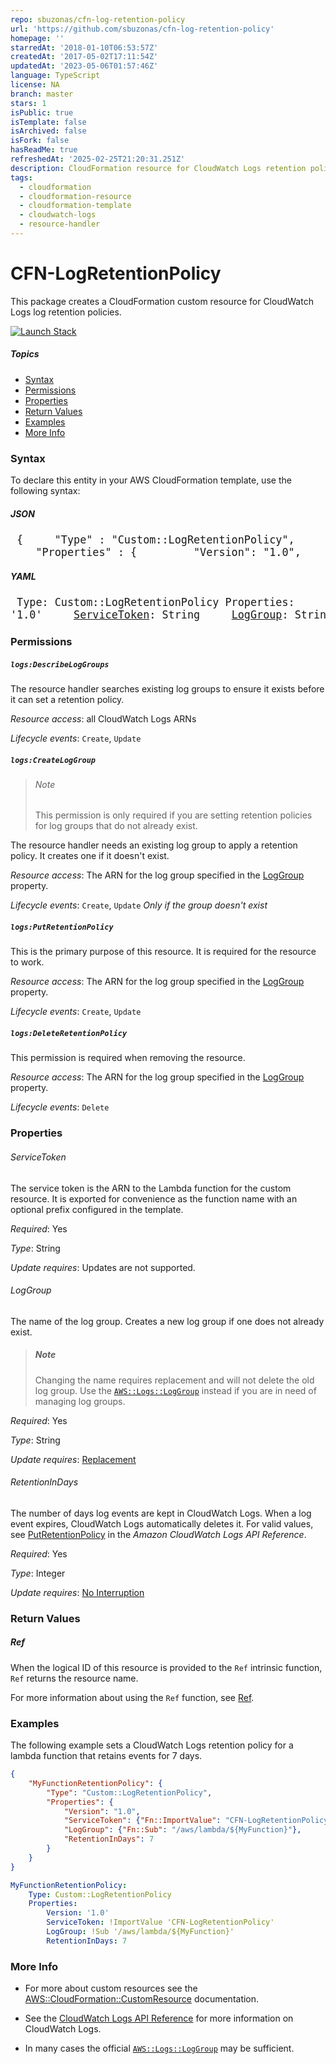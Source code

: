 ```yaml
---
repo: sbuzonas/cfn-log-retention-policy
url: 'https://github.com/sbuzonas/cfn-log-retention-policy'
homepage: ''
starredAt: '2018-01-10T06:53:57Z'
createdAt: '2017-05-02T17:11:54Z'
updatedAt: '2023-05-06T01:57:46Z'
language: TypeScript
license: NA
branch: master
stars: 1
isPublic: true
isTemplate: false
isArchived: false
isFork: false
hasReadMe: true
refreshedAt: '2025-02-25T21:20:31.251Z'
description: CloudFormation resource for CloudWatch Logs retention policies
tags:
  - cloudformation
  - cloudformation-resource
  - cloudformation-template
  - cloudwatch-logs
  - resource-handler
---
```


# CFN-LogRetentionPolicy

This package creates a CloudFormation custom resource for CloudWatch Logs log retention policies.

[![Launch Stack][launch-image]][launch-stack]

##### Topics

* [Syntax](#syntax)
* [Permissions](#permissions)
* [Properties](#properties)
* [Return Values](#return-values)
* [Examples](#examples)
* [More Info](#more-info)

### Syntax

To declare this entity in your AWS CloudFormation template, use the following syntax:

##### JSON

<big><pre>
{
&nbsp;&nbsp;&nbsp;&nbsp;"Type" : "Custom::LogRetentionPolicy",
&nbsp;&nbsp;&nbsp;&nbsp;"Properties" : {
&nbsp;&nbsp;&nbsp;&nbsp;&nbsp;&nbsp;&nbsp;&nbsp;"Version": "1.0",
&nbsp;&nbsp;&nbsp;&nbsp;&nbsp;&nbsp;&nbsp;&nbsp;"[ServiceToken](#servicetoken)": String,
&nbsp;&nbsp;&nbsp;&nbsp;&nbsp;&nbsp;&nbsp;&nbsp;"[LogGroup](#loggroup)": String,
&nbsp;&nbsp;&nbsp;&nbsp;&nbsp;&nbsp;&nbsp;&nbsp;"[RetentionInDays](#retentionindays)": Integer
&nbsp;&nbsp;&nbsp;&nbsp;}
}
</big></pre>

##### YAML

<big><pre>
Type: Custom::LogRetentionPolicy
Properties:
&nbsp;&nbsp;&nbsp;&nbsp;Version: '1.0'
&nbsp;&nbsp;&nbsp;&nbsp;[ServiceToken](#servicetoken): String
&nbsp;&nbsp;&nbsp;&nbsp;[LogGroup](#loggroup): String
&nbsp;&nbsp;&nbsp;&nbsp;[RetentionInDays](#retentionindays): Integer</pre></big>

### Permissions

##### `logs:DescribeLogGroups`

The resource handler searches existing log groups to ensure it exists before it can set a retention policy.

*Resource access*: all CloudWatch Logs ARNs

*Lifecycle events*: `Create`, `Update`

##### `logs:CreateLogGroup`

> ###### Note
> This permission is only required if you are setting retention policies for log groups that do not already exist.

The resource handler needs an existing log group to apply a retention policy. It creates one if it doesn't exist.

*Resource access*: The ARN for the log group specified in the [LogGroup](#loggroup) property.

*Lifecycle events*: `Create`, `Update` *Only if the group doesn't exist*

##### `logs:PutRetentionPolicy`

This is the primary purpose of this resource. It is required for the resource to work.

*Resource access*: The ARN for the log group specified in the [LogGroup](#loggroup) property.

*Lifecycle events*: `Create`, `Update`

##### `logs:DeleteRetentionPolicy`

This permission is required when removing the resource.

*Resource access*: The ARN for the log group specified in the [LogGroup](#loggroup) property.

*Lifecycle events*: `Delete`

### Properties

###### ServiceToken

The service token is the ARN to the Lambda function for the custom resource. It is exported for convenience as the function name with an optional prefix configured in the template.

*Required*: Yes

*Type*: String

*Update requires*: Updates are not supported.

###### LogGroup

The name of the log group. Creates a new log group if one does not already exist.

> ##### Note
> Changing the name requires replacement and will not delete the old log group.
> Use the [`AWS::Logs::LogGroup`](http://docs.aws.amazon.com/AWSCloudFormation/latest/UserGuide/aws-resource-logs-loggroup.html) instead if you are in need of managing log groups.

*Required*: Yes

*Type*: String

*Update requires*: [Replacement][lifecycle:replacement]

###### RetentionInDays

The number of days log events are kept in CloudWatch Logs. When a log event expires, CloudWatch Logs automatically deletes it. For valid values, see [PutRetentionPolicy](http://docs.aws.amazon.com/AmazonCloudWatchLogs/latest/APIReference/API_PutRetentionPolicy.html) in the *Amazon CloudWatch Logs API Reference*.

*Required*: Yes

*Type*: Integer

*Update requires*: [No Interruption][lifecycle:no-interruption]

### Return Values

##### Ref

When the logical ID of this resource is provided to the `Ref` intrinsic function, `Ref` returns the resource name.

For more information about using the `Ref` function, see [Ref](http://docs.aws.amazon.com/AWSCloudFormation/latest/UserGuide/intrinsic-function-reference-ref.html).

### Examples

The following example sets a CloudWatch Logs retention policy for a lambda function that retains events for 7 days.

```json
{
    "MyFunctionRetentionPolicy": {
        "Type": "Custom::LogRetentionPolicy",
        "Properties": {
            "Version": "1.0",
            "ServiceToken": {"Fn::ImportValue": "CFN-LogRetentionPolicy"},
            "LogGroup": {"Fn::Sub": "/aws/lambda/${MyFunction}"},
            "RetentionInDays": 7
        }
    }
}
```

```yaml
MyFunctionRetentionPolicy:
    Type: Custom::LogRetentionPolicy
    Properties:
        Version: '1.0'
        ServiceToken: !ImportValue 'CFN-LogRetentionPolicy'
        LogGroup: !Sub '/aws/lambda/${MyFunction}'
        RetentionInDays: 7
```

### More Info

* For more about custom resources see the [AWS::CloudFormation::CustomResource](http://docs.aws.amazon.com/AWSCloudFormation/latest/UserGuide/aws-resource-cfn-customresource.html) documentation.

* See the [CloudWatch Logs API Reference](http://docs.aws.amazon.com/AmazonCloudWatchLogs/latest/APIReference/Welcome.html) for more information on CloudWatch Logs.

* In many cases the official [`AWS::Logs::LogGroup`](http://docs.aws.amazon.com/AWSCloudFormation/latest/UserGuide/aws-resource-logs-loggroup.html) may be sufficient.

[launch-stack]: https://console.aws.amazon.com/cloudformation/home#/stacks/new?stackName=CFN-LogRetentionPolicy&templateURL=https://s3.amazonaws.com/fancyguy-devops/cloudformation/templates/log-retention-policy.yml
[launch-image]: https://s3.amazonaws.com/cloudformation-examples/cloudformation-launch-stack.png

[lifecycle:replacement]: http://docs.aws.amazon.com/AWSCloudFormation/latest/UserGuide/using-cfn-updating-stacks-update-behaviors.html#update-replacement
[lifecycle:no-interruption]: http://docs.aws.amazon.com/AWSCloudFormation/latest/UserGuide/using-cfn-updating-stacks-update-behaviors.html#update-no-interrupt
